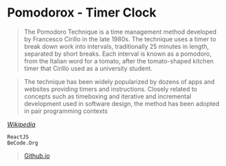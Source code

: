 # Pomodorox - Timer Clock

> The Pomodoro Technique is a time management method developed by Francesco Cirillo in the late 1980s. The technique uses a timer to break down work into intervals, traditionally 25 minutes in length, separated by short breaks. Each interval is known as a pomodoro, from the Italian word for a tomato, after the tomato-shaped kitchen timer that Cirillo used as a university student.

>The technique has been widely popularized by dozens of apps and websites providing timers and instructions. Closely related to concepts such as timeboxing and iterative and incremental development used in software design, the method has been adopted in pair programming contexts

_[Wikipedia](https://en.wikipedia.org/wiki/Pomodoro_Technique)_

 

    ReactJS 
    BeCode.Org


> [Github.io](https://badouuuuuu.github.io/Pomodorox/)
